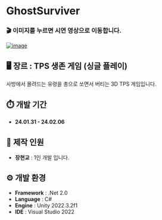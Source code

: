 # GhostSurviver
### 🎬 이미지를 누르면 시연 영상으로 이동합니다.
[![image](https://github.com/DoroNyong/GhostSurviver/assets/62960758/d1660031-c8c2-46ad-b64d-d9573391937c)](https://youtu.be/urQCWKbKHQQ?si=70AaaC2lUQ_HzFX9)
## 🖥️ 장르 : TPS 생존 게임 (싱글 플레이)
사방에서 몰려드는 유령을 총으로 쏘면서 버티는 3D TPS 게임입니다.

## ⏱️ 개발 기간
- **24.01.31 - 24.02.06**

## 🧑 제작 인원
- **장현교** : 1인 개발 입니다.

## ⚙️ 개발 환경
- **Framework** : .Net 2.0
- **Language** : C#
- **Engine** : Unity 2022.3.2f1
- **IDE** : Visual Studio 2022


